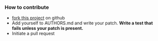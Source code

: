 ### How to contribute

* [fork this project](https://github.com/gitpython-developers/GitPython/fork) on github
* Add yourself to AUTHORS.md and write your patch. **Write a test that fails unless your patch is present.**
* Initiate a pull request

